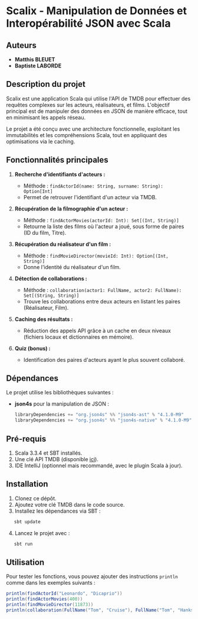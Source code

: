 # Scalix - Manipulation de Données et Interopérabilité JSON avec Scala

## Auteurs
- **Matthis BLEUET**
- **Baptiste LABORDE**

## Description du projet
Scalix est une application Scala qui utilise l'API de TMDB pour effectuer des requêtes complexes sur les acteurs, réalisateurs, et films. L'objectif principal est de manipuler des données en JSON de manière efficace, tout en minimisant les appels réseau. 

Le projet a été conçu avec une architecture fonctionnelle, exploitant les immutabilités et les compréhensions Scala, tout en appliquant des optimisations via le caching.

## Fonctionnalités principales
1. **Recherche d'identifiants d'acteurs :**
   - Méthode : `findActorId(name: String, surname: String): Option[Int]`
   - Permet de retrouver l'identifiant d'un acteur via TMDB.

2. **Récupération de la filmographie d'un acteur :**
   - Méthode : `findActorMovies(actorId: Int): Set[(Int, String)]`
   - Retourne la liste des films où l'acteur a joué, sous forme de paires (ID du film, Titre).

3. **Récupération du réalisateur d'un film :**
   - Méthode : `findMovieDirector(movieId: Int): Option[(Int, String)]`
   - Donne l'identité du réalisateur d'un film.

4. **Détection de collaborations :**
   - Méthode : `collaboration(actor1: FullName, actor2: FullName): Set[(String, String)]`
   - Trouve les collaborations entre deux acteurs en listant les paires (Réalisateur, Film).

5. **Caching des résultats :**
   - Réduction des appels API grâce à un cache en deux niveaux (fichiers locaux et dictionnaires en mémoire).

6. **Quiz (bonus) :**
   - Identification des paires d'acteurs ayant le plus souvent collaboré.

## Dépendances
Le projet utilise les bibliothèques suivantes :
- **json4s** pour la manipulation de JSON :
  ```scala
  libraryDependencies += "org.json4s" %% "json4s-ast" % "4.1.0-M9"
  libraryDependencies += "org.json4s" %% "json4s-native" % "4.1.0-M9"
  ```
## Pré-requis
1. Scala 3.3.4 et SBT installés.
2. Une clé API TMDB (disponible [ici](https://developer.themoviedb.org/docs/getting-started)). 
3. IDE IntelliJ (optionnel mais recommandé, avec le plugin Scala à jour).

## Installation
1. Clonez ce dépôt.
2. Ajoutez votre clé TMDB dans le code source.
3. Installez les dépendances via SBT :
```bash
   sbt update
   ```
4. Lancez le projet avec :
```bash
   sbt run
   ```
## Utilisation

Pour tester les fonctions, vous pouvez ajouter des instructions `println` comme dans les exemples suivants :
```scala
println(findActorId("Leonardo", "Dicaprio"))
println(findActorMovies(400))
println(findMovieDirector(11873))
println(collaboration(FullName("Tom", "Cruise"), FullName("Tom", "Hanks")))
```